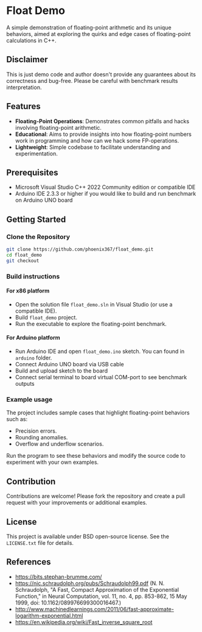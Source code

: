 # Float Demo

A simple demonstration of floating-point arithmetic and its unique behaviors, aimed at exploring the quirks and edge cases of floating-point calculations in C++.

## Disclaimer

This is just demo code and author doesn't provide any guarantees about its correctness and bug-free. Please be careful with benchmark results interpretation.

## Features

- **Floating-Point Operations**: Demonstrates common pitfalls and hacks involving floating-point arithmetic.
- **Educational**: Aims to provide insights into how floating-point numbers work in programming and how can we hack some FP-operations.
- **Lightweight**: Simple codebase to facilitate understanding and experimentation.

## Prerequisites

- Microsoft Visual Studio C++ 2022 Community edition or compatible IDE
- Arduino IDE 2.3.3 or higher if you would like to build and run benchmark on Arduino UNO board

## Getting Started

### Clone the Repository

```bash
git clone https://github.com/phoenix367/float_demo.git
cd float_demo
git checkout
```

### Build instructions

#### For x86 platform

- Open the solution file ``float_demo.sln`` in Visual Studio (or use a compatible IDE).
- Build ``float_demo`` project.
- Run the executable to explore the floating-point benchmark.

#### For Arduino platform

- Run Arduino IDE and open ``float_demo.ino`` sketch. You can found in ``arduino`` folder.
- Connect Arduino UNO board via USB cable
- Build and upload sketch to the board
- Connect serial terminal to board virtual COM-port to see benchmark outputs


### Example usage
The project includes sample cases that highlight floating-point behaviors such as:

- Precision errors.
- Rounding anomalies.
- Overflow and underflow scenarios.

Run the program to see these behaviors and modify the source code to experiment with your own examples.

## Contribution

Contributions are welcome! Please fork the repository and create a pull request with your improvements or additional examples.

## License

This project is available under BSD open-source license. See the ``LICENSE.txt`` file for details.

## References

- https://bits.stephan-brumme.com/
- https://nic.schraudolph.org/pubs/Schraudolph99.pdf (N. N. Schraudolph, "A Fast, Compact Approximation of the Exponential Function," in Neural Computation, vol. 11, no. 4, pp. 853-862, 15 May 1999, doi: 10.1162/089976699300016467.)
- http://www.machinedlearnings.com/2011/06/fast-approximate-logarithm-exponential.html
- https://en.wikipedia.org/wiki/Fast_inverse_square_root
